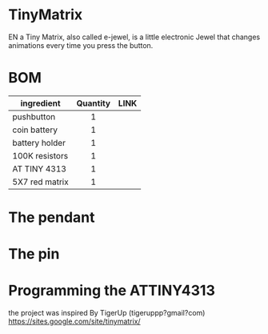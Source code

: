 # TinyMatrix
EN a Tiny Matrix, also called e-jewel, is a little electronic Jewel that changes animations every time you press the button.

# BOM

| ingredient        | Quantity | LINK|
| -------------     |:--------:| :--------:|
| pushbutton        | 1 | |
| coin battery      | 1 |   
| battery  holder   | 1 |   
| 100K resistors    | 1 |   
| AT TINY 4313      | 1 |
| 5X7 red matrix    | 1 |

# The pendant

# The pin

# Programming the ATTINY4313

the project was inspired By TigerUp (tigeruppp?gmail?com) https://sites.google.com/site/tinymatrix/ 
